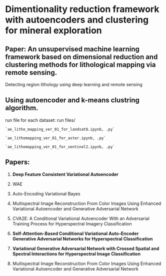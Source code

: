 # Dimentionality reduction framework with autoencoders and clustering for mineral exploration 
## Paper: An unsupervised machine learning framework based on dimensional reduction  and clustering methods for lithological mapping via remote sensing.


Detecting region lithology using deep learning and remote sensing

## Using autoencoder and k-means clustring algorithm.
run file for each dataset: run files/

    `ae_litho_mapping_ver_01_for_landsat8.ipynb, .py`
    
    `ae_lithomapping_ver_01_for_aster.ipynb, .py`
    
    `ae_lithomapping_ver_01_for_sentinel2.ipynb, .py`
    
    



## Papers:

1. **Deep Feature Consistent Variational Autoencoder**

2. WAE
3. Auto-Encoding Variational Bayes 
4. Multispectral Image Reconstruction From Color Images Using Enhanced Variational Autoencoder and Generative Adversarial Network
5. CVA2E: A Conditional Variational Autoencoder With an Adversarial Training Process for Hyperspectral Imagery Classification
6. **Self-Attention-Based Conditional Variational Auto-Encoder Generative Adversarial Networks for Hyperspectral Classification** 

[](https://www.mdpi.com/2072-4292/13/16/3316/htm)

  7.  **Variational Generative Adversarial Network with Crossed Spatial and Spectral Interactions for Hyperspectral Image Classification**

1. Multispectral Image Reconstruction From Color Images Using Enhanced Variational Autoencoder and Generative Adversarial Network


